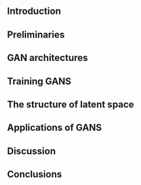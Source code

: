 ## Introduction

## Preliminaries

## GAN architectures

## Training GANS

## The structure of latent space

## Applications of GANS

## Discussion

## Conclusions

